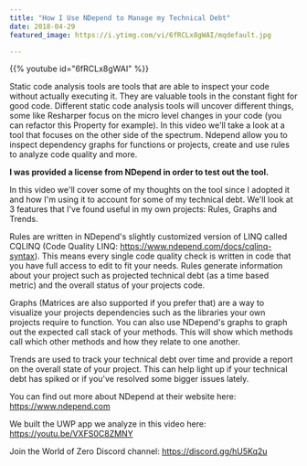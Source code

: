 ```yaml
---
title: "How I Use NDepend to Manage my Technical Debt"
date: 2018-04-29
featured_image: https://i.ytimg.com/vi/6fRCLx8gWAI/mqdefault.jpg

---
```


{{% youtube id="6fRCLx8gWAI" %}}

Static code analysis tools are tools that are able to inspect your code without actually executing it. They are valuable tools in the constant fight for good code. Different static code analysis tools will uncover different things, some like Resharper focus on the micro level changes in your code (you can refactor this Property for example). In this video we'll take a look at a tool that focuses on the other side of the spectrum. Ndepend allow you to inspect dependency graphs for functions or projects, create and use rules to analyze code quality and more.

**I was provided a license from NDepend in order to test out the tool.**

In this video we'll cover some of my thoughts on the tool since I adopted it and how I'm using it to account for some of my technical debt. We'll look at 3 features that I've found useful in my own projects: Rules, Graphs and Trends.

Rules are written in NDepend's slightly customized version of LINQ called CQLINQ (Code Quality LINQ: https://www.ndepend.com/docs/cqlinq-syntax). This means every single code quality check is written in code that you have full access to edit to fit your needs. Rules generate information about your project such as projected technical debt (as a time based metric) and the overall status of your projects code.

Graphs (Matrices are also supported if you prefer that) are a way to visualize your projects dependencies such as the libraries your own projects require to function. You can also use NDepend's graphs to graph out the expected call stack of your methods. This will show which methods call which other methods and how they relate to one another.

Trends are used to track your technical debt over time and provide a report on the overall state of your project. This can help light up if your technical debt has spiked or if you've resolved some bigger issues lately.

You can find out more about NDepend at their website here: https://www.ndepend.com

We built the UWP app we analyze in this video here: https://youtu.be/VXFS0C8ZMNY

Join the World of Zero Discord channel: https://discord.gg/hU5Kq2u